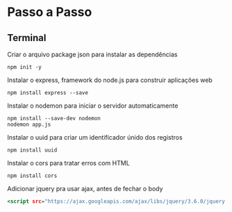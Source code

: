 #  Passo a Passo


## Terminal

Criar o arquivo package json para instalar as dependências
~~~Terminal
npm init -y
~~~

Instalar o express, framework do node.js para construir aplicações web
~~~Terminal
npm install express --save
~~~

Instalar o nodemon para iniciar o servidor automaticamente
~~~Terminal
npm install --save-dev nodemon
nodemon app.js
~~~

Instalar o uuid para criar um identificador únido dos registros
~~~Terminal
npm install uuid
~~~

Instalar o cors para tratar erros com HTML
~~~Terminal
npm install cors
~~~

Adicionar jquery pra usar ajax, antes de fechar o body
~~~index.html
<script src="https://ajax.googleapis.com/ajax/libs/jquery/3.6.0/jquery.min.js"></script>
~~~